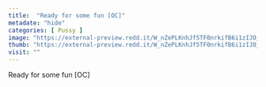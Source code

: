 ```yaml
---
title:  "Ready for some fun [OC]"
metadate: "hide"
categories: [ Pussy ]
image: "https://external-preview.redd.it/W_nZePLKnhJf5TF0nrkifB6i1zIJO_zwgajc0a21N5M.jpg?auto=webp&s=ccfdc22c1d4ff3badc4d915dc06992b3e05d84a6"
thumb: "https://external-preview.redd.it/W_nZePLKnhJf5TF0nrkifB6i1zIJO_zwgajc0a21N5M.jpg?width=1080&crop=smart&auto=webp&s=26766734e7c154a25fe5327336fe7b9dbd256249"
visit: ""
---
```

Ready for some fun [OC]
